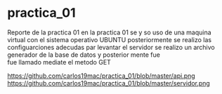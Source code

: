 # practica_01
Reporte de la practica 01
en la practica  01  se  y so uso de una maquina virtual  con el sistema operativo UBUNTU  posteriormente se realizo las configuarciones adecudas par levantar el servidor
se realizo  un archivo generador de la base de  datos  y posterior mente fue  
fue llamado mediate el metodo GET

https://github.com/carlos19mac/practica_01/blob/master/api.png
https://github.com/carlos19mac/practica_01/blob/master/servidor.png
